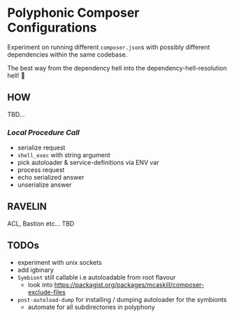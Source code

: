Polyphonic Composer Configurations
==================================

Experiment on running different `composer.json`s with possibly different dependencies within the same codebase.

The best way from the dependency hell into the dependency-hell-resolution hell! :shrug:

## HOW
TBD…
### _Local Procedure Call_
* serialize request
* `shell_exec` with string argument
* pick autoloader & service-definitions via ENV var
* process request
* echo serialized answer
* unserialize answer

## RAVELIN
ACL, Bastion etc… TBD

## TODOs
* experiment with unix sockets
* add igbinary
* `Symbiont` still callable i.e autoloadable from root flavour
  * look into https://packagist.org/packages/mcaskill/composer-exclude-files
* `post-autoload-dump` for installing / dumping autoloader for the symbionts
  * automate for all subdirectories in polyphony
